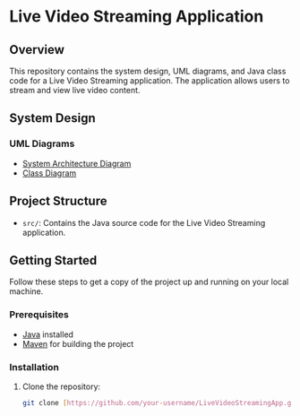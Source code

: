 # Live Video Streaming Application

## Overview

This repository contains the system design, UML diagrams, and Java class code for a Live Video Streaming application. The application allows users to stream and view live video content.

## System Design

### UML Diagrams

- [System Architecture Diagram]([link-to-system-architecture-diagram](https://github.com/Aniruddha-kotal/LiveStreamingApp-System-Design/blob/master/Design_diagram.jpg))
- [Class Diagram]([link-to-class-diagram](https://github.com/Aniruddha-kotal/LiveStreamingApp-System-Design/blob/master/Design_diagram.jpg))

## Project Structure

- `src/`: Contains the Java source code for the Live Video Streaming application.

## Getting Started

Follow these steps to get a copy of the project up and running on your local machine.

### Prerequisites

- [Java](https://www.java.com/) installed
- [Maven](https://maven.apache.org/) for building the project

### Installation

1. Clone the repository:

   ```bash
   git clone [https://github.com/your-username/LiveVideoStreamingApp.git](https://github.com/Aniruddha-kotal/LiveStreamingApp-System-Design.git)
